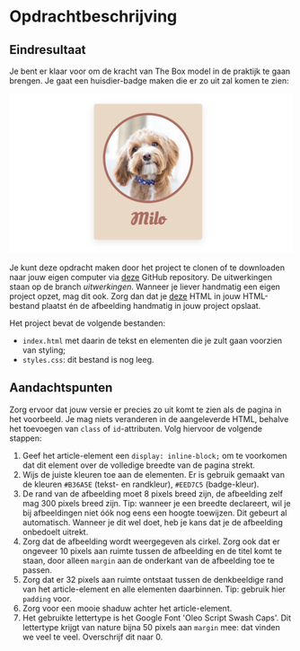 # Opdrachtbeschrijving

## Eindresultaat
Je bent er klaar voor om de kracht van The Box model in de praktijk te gaan brengen. Je gaat een huisdier-badge maken die er zo uit zal komen te zien:

![screenshot-box-model-assignmen](./assets/screenshot.png)

Je kunt deze opdracht maken door het project te clonen of te downloaden naar jouw eigen computer via [deze](https://github.com/hogeschoolnovi/frontend-css-pet-badge) GitHub repository. De uitwerkingen staan op de branch *uitwerkingen*. Wanneer je liever handmatig een eigen project opzet, mag dit ook. Zorg dan dat je [deze](https://github.com/hogeschoolnovi/frontend-css-pet-badge/blob/master/index.html) HTML in jouw HTML-bestand plaatst én de afbeelding handmatig in jouw project opslaat.

Het project bevat de volgende bestanden:

- `index.html` met daarin de tekst en elementen die je zult gaan voorzien van styling;
- `styles.css`: dit bestand is nog leeg.

## Aandachtspunten

Zorg ervoor dat jouw versie er precies zo uit komt te zien als de pagina in het voorbeeld. Je mag niets veranderen in de aangeleverde HTML, behalve het toevoegen van `class` of `id`-attributen. Volg hiervoor de volgende stappen:

1. Geef het article-element een `display: inline-block;` om te voorkomen dat dit element over de volledige breedte van de pagina strekt.
2. Wijs de juiste kleuren toe aan de elementen. Er is gebruik gemaakt van de kleuren `#B36A5E` (tekst- en randkleur), `#EED7C5` (badge-kleur).
3. De rand van de afbeelding moet 8 pixels breed zijn, de afbeelding zelf mag 300 pixels breed zijn. Tip: wanneer je een breedte declareert, wil je bij afbeeldingen niet óók nog eens een hoogte toewijzen. Dit gebeurt al automatisch. Wanneer je dit wel doet, heb je kans dat je de afbeelding onbedoelt uitrekt.
4. Zorg dat de afbeelding wordt weergegeven als cirkel. Zorg ook dat er ongeveer 10 pixels aan ruimte tussen de afbeelding en de titel komt te staan, door alleen `margin` aan de onderkant van de afbeelding toe te passen.
5. Zorg dat er 32 pixels aan ruimte ontstaat tussen de denkbeeldige rand van het article-element en alle elementen daarbinnen. Tip: gebruik hier `padding` voor. 
6. Zorg voor een mooie shaduw achter het article-element.
7. Het gebruikte lettertype is het Google Font 'Oleo Script Swash Caps'. Dit lettertype krijgt van nature bijna 50 pixels aan `margin` mee: dat vinden we veel te veel. Overschrijf dit naar 0.
